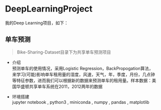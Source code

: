 # DeepLearningProject
我的Deep Learning项目，如下：
## 单车预测
> Bike-Sharing-Dataset目录下为共享单车预测项目
- 介绍 <br>
预测单车的使用情况，采用Logistic Regression，BackPropogation算法，来学习(可能)影响单车租用量的湿度，风速，天气，年，季度，月份，几点钟等特征参数，进而我们可以根据新的数据来预测单车的租用量。样本数据：美国华盛顿共享单车系统在2011，2012两年的数据

- 环境搭建<br>
jupyter notebook , python3 , miniconda , numpy , pandas , matplotlib
